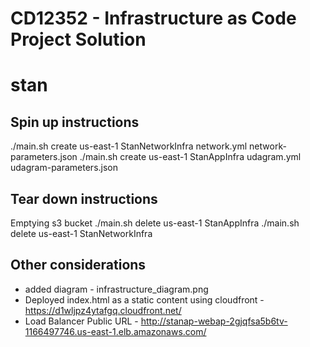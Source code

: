 # CD12352 - Infrastructure as Code Project Solution
# stan

## Spin up instructions
./main.sh create us-east-1 StanNetworkInfra network.yml network-parameters.json
./main.sh create us-east-1 StanAppInfra udagram.yml udagram-parameters.json

## Tear down instructions
Emptying s3 bucket
./main.sh delete us-east-1 StanAppInfra
./main.sh delete us-east-1 StanNetworkInfra

## Other considerations
- added diagram - infrastructure_diagram.png
- Deployed index.html as a static content using cloudfront - https://d1wljpz4ytafgq.cloudfront.net/
- Load Balancer Public URL - http://stanap-webap-2gjqfsa5b6tv-1166497746.us-east-1.elb.amazonaws.com/
